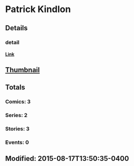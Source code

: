 # Patrick  Kindlon 
## Details
### detail
#### [Link](http://marvel.com/comics/creators/12772/patrick_kindlon?utm_campaign=apiRef&utm_source=225578a89fc76f3d20fbffda5d17a88d)
## [Thumbnail](http://i.annihil.us/u/prod/marvel/i/mg/b/40/image_not_available.jpg)
## Totals
### Comics: 3
### Series: 2
### Stories: 3
### Events: 0
## Modified: 2015-08-17T13:50:35-0400